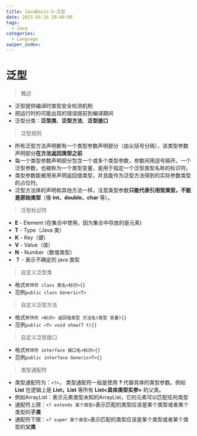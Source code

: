```yaml
---
title: JavaBasic-5-泛型
date: 2023-03-16 18:49:08
tags: 
  - Java
categories: 
  - Language
swiper_index: 
---
```


# 泛型

> 概述

* 泛型提供编译时类型安全检测机制
* 把运行时的可能出现的错误提前到编译期间
* 泛型分类：**泛型类**、**泛型方法**、**泛型接口**

> 泛型规则

- 所有泛型方法声明都有一个类型参数声明部分（由尖括号分隔），该类型参数声明部分**在方法返回类型之前**
- 每一个类型参数声明部分包含一个或多个类型参数，参数间用逗号隔开。一个泛型参数，也被称为一个类型变量，是用于指定一个泛型类型名称的标识符。
- 类型参数能被用来声明返回值类型，并且能作为泛型方法得到的实际参数类型的占位符。
- 泛型方法体的声明和其他方法一样。注意类型参数**只能代表引用型类型，不能是原始类型**（像 **int、double、char** 等）。

> 泛型标记符

- **E** - Element (在集合中使用，因为集合中存放的是元素)
- **T** - Type（Java 类）
- **K** - Key（键）
- **V** - Value（值）
- **N** - Number（数值类型）
- **？** - 表示不确定的 java 类型

> 自定义泛型类

* 格式`修饰符 class 类名<标识>{}`
* 范例`public class Generic<T>`

> 自定义泛型方法

* 格式`修饰符 <标识> 返回值类型 方法名(类型 变量){}`
* 范例`public <T> void show(T t){}`

> 自定义泛型接口

* 格式`修饰符 interface 接口名<标识>{}`
* 范例`public interface Generic<T>{}`

> 类型通配符

* 类型通配符为：`<?>`， 类型通配符一般是使用 **?** 代替具体的类型参数。例如 **List** 在逻辑上是 **List，List** 等所有 **List<具体类型实参>** 的父类。 
* 例如ArrayList：表示元素类型未知的ArrayList，它的元素可以匹配任何类型
* 通配符上限：`<? extends 某个类型>`表示匹配的类型应该是某个类型或者某个类型的**子类**
* 通配符下限：`<? super 某个类型>`表示匹配的类型应该是某个类型或者某个类型的**父类**



